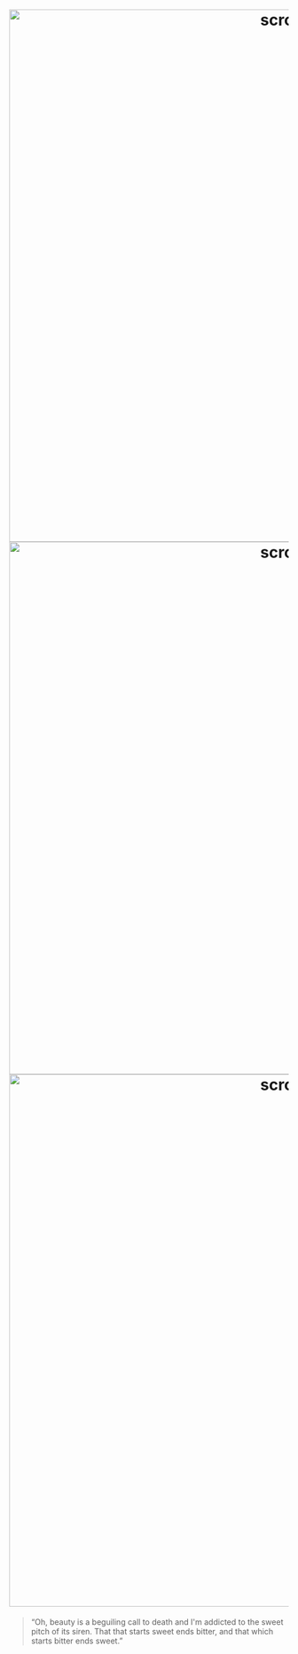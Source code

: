 <h1 align="center">
    <a href="https://github.com/fehawen/dotfiles">
        <img alt="scrot" src="https://user-images.githubusercontent.com/36552788/94116549-7d839880-fe4b-11ea-8301-d649a1ca6bf4.png" width="960">
        <img alt="scrot" src="https://user-images.githubusercontent.com/36552788/97054323-e4988800-1584-11eb-8613-e943c254f95f.png" width="960">
        <img alt="scrot" src="https://user-images.githubusercontent.com/36552788/97054362-f417d100-1584-11eb-98ad-59973c834775.png" width="960">
    </a>
    <br>
</h1>

> “Oh, beauty is a beguiling call to death and I'm addicted to the sweet pitch of its siren. That that starts sweet ends bitter, and that which starts bitter ends sweet.”
